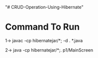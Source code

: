 "# CRUD-Operation-Using-Hibernate" 

# Command To Run

1-> javac -cp hibernatejar/*; -d . *.java

2-> java -cp hibernatejar/*;. p1/MainScreen
